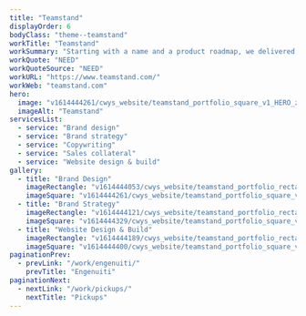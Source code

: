 ```yaml
---
title: "Teamstand"
displayOrder: 6
bodyClass: "theme--teamstand"
workTitle: "Teamstand"
workSummary: "Starting with a name and a product roadmap, we delivered a brand identity, value proposition and website to make Teamstand stand out in a crowded marketplace."
workQuote: "NEED"
workQuoteSource: "NEED"
workURL: "https://www.teamstand.com/"
workWeb: "teamstand.com"
hero:
  image: "v1614444261/cwys_website/teamstand_portfolio_square_v1_HERO_za20df"
  imageAlt: "Teamstand"
servicesList:
  - service: "Brand design"
  - service: "Brand strategy"
  - service: "Copywriting"
  - service: "Sales collateral"
  - service: "Website design & build"
gallery:
  - title: "Brand Design"
    imageRectangle: "v1614444053/cwys_website/teamstand_portfolio_rectangle_v1_pastc2"
    imageSquare: "v1614444261/cwys_website/teamstand_portfolio_square_v1_HERO_za20df"
  - title: "Brand Strategy"
    imageRectangle: "v1614444121/cwys_website/teamstand_portfolio_rectangle_v2_hk3ngs"
    imageSquare: "v1614444329/cwys_website/teamstand_portfolio_square_v2_c1cs3v"
  - title: "Website Design & Build"
    imageRectangle: "v1614444189/cwys_website/teamstand_portfolio_rectangle_v3_hvnner"
    imageSquare: "v1614444400/cwys_website/teamstand_portfolio_square_v3_ejbe3q"
paginationPrev:
  - prevLink: "/work/engenuiti/"
    prevTitle: "Engenuiti"
paginationNext:
  - nextLink: "/work/pickups/"
    nextTitle: "Pickups"
---
```

